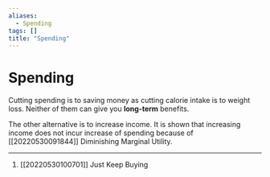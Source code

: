 ```yaml
---
aliases:
  - Spending
tags: []
title: "Spending"
---
```


# Spending

Cutting spending is to saving money as cutting calorie intake is to weight loss. Neither of them can give you **long-term** benefits.

The other alternative is to increase income. It is shown that increasing income does not incur increase of spending because of [[20220530091844]] Diminishing Marginal Utility.

***
1. [[20220530100701]] Just Keep Buying